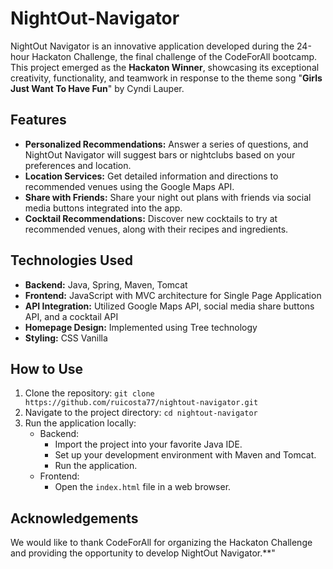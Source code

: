 # NightOut-Navigator

NightOut Navigator is an innovative application developed during the 24-hour Hackaton Challenge, the final challenge of the CodeForAll bootcamp. This project emerged as the **Hackaton Winner**, showcasing its exceptional creativity, functionality, and teamwork in response to the theme song "**Girls Just Want To Have Fun**" by Cyndi Lauper.

## Features

- **Personalized Recommendations:** Answer a series of questions, and NightOut Navigator will suggest bars or nightclubs based on your preferences and location.
- **Location Services:** Get detailed information and directions to recommended venues using the Google Maps API.
- **Share with Friends:** Share your night out plans with friends via social media buttons integrated into the app.
- **Cocktail Recommendations:** Discover new cocktails to try at recommended venues, along with their recipes and ingredients.

## Technologies Used

- **Backend:** Java, Spring, Maven, Tomcat
- **Frontend:** JavaScript with MVC architecture for Single Page Application
- **API Integration:** Utilized Google Maps API, social media share buttons API, and a cocktail API
- **Homepage Design:** Implemented using Tree technology
- **Styling:** CSS Vanilla

## How to Use

1. Clone the repository: `git clone https://github.com/ruicosta77/nightout-navigator.git`
2. Navigate to the project directory: `cd nightout-navigator`
3. Run the application locally:
   - Backend:
     - Import the project into your favorite Java IDE.
     - Set up your development environment with Maven and Tomcat.
     - Run the application.
   - Frontend:
     - Open the `index.html` file in a web browser.

## Acknowledgements

We would like to thank CodeForAll for organizing the Hackaton Challenge and providing the opportunity to develop NightOut Navigator.**"
